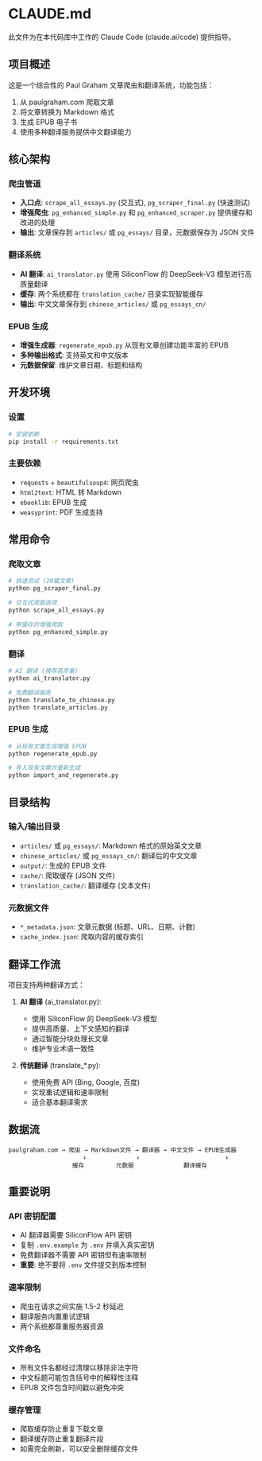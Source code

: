 # CLAUDE.md

此文件为在本代码库中工作的 Claude Code (claude.ai/code) 提供指导。

## 项目概述

这是一个综合性的 Paul Graham 文章爬虫和翻译系统，功能包括：
1. 从 paulgraham.com 爬取文章
2. 将文章转换为 Markdown 格式
3. 生成 EPUB 电子书
4. 使用多种翻译服务提供中文翻译能力

## 核心架构

### 爬虫管道
- **入口点**: `scrape_all_essays.py` (交互式), `pg_scraper_final.py` (快速测试)
- **增强爬虫**: `pg_enhanced_simple.py` 和 `pg_enhanced_scraper.py` 提供缓存和改进的处理
- **输出**: 文章保存到 `articles/` 或 `pg_essays/` 目录，元数据保存为 JSON 文件

### 翻译系统
- **AI 翻译**: `ai_translator.py` 使用 SiliconFlow 的 DeepSeek-V3 模型进行高质量翻译
- **缓存**: 两个系统都在 `translation_cache/` 目录实现智能缓存
- **输出**: 中文文章保存到 `chinese_articles/` 或 `pg_essays_cn/`

### EPUB 生成
- **增强生成器**: `regenerate_epub.py` 从现有文章创建功能丰富的 EPUB
- **多种输出格式**: 支持英文和中文版本
- **元数据保留**: 维护文章日期、标题和结构

## 开发环境

### 设置
```bash
# 安装依赖
pip install -r requirements.txt
```

### 主要依赖
- `requests` + `beautifulsoup4`: 网页爬虫
- `html2text`: HTML 转 Markdown
- `ebooklib`: EPUB 生成
- `weasyprint`: PDF 生成支持

## 常用命令

### 爬取文章
```bash
# 快速测试 (20篇文章)
python pg_scraper_final.py

# 交互式爬取选项
python scrape_all_essays.py

# 带缓存的增强爬取
python pg_enhanced_simple.py
```

### 翻译
```bash
# AI 翻译 (推荐高质量)
python ai_translator.py

# 免费翻译服务
python translate_to_chinese.py
python translate_articles.py
```

### EPUB 生成
```bash
# 从现有文章生成增强 EPUB
python regenerate_epub.py

# 导入现有文章并重新生成
python import_and_regenerate.py
```

## 目录结构

### 输入/输出目录
- `articles/` 或 `pg_essays/`: Markdown 格式的原始英文文章
- `chinese_articles/` 或 `pg_essays_cn/`: 翻译后的中文文章
- `output/`: 生成的 EPUB 文件
- `cache/`: 爬取缓存 (JSON 文件)
- `translation_cache/`: 翻译缓存 (文本文件)

### 元数据文件
- `*_metadata.json`: 文章元数据 (标题、URL、日期、计数)
- `cache_index.json`: 爬取内容的缓存索引

## 翻译工作流

项目支持两种翻译方式：

1. **AI 翻译** (ai_translator.py):
   - 使用 SiliconFlow 的 DeepSeek-V3 模型
   - 提供高质量、上下文感知的翻译
   - 通过智能分块处理长文章
   - 维护专业术语一致性

2. **传统翻译** (translate_*.py):
   - 使用免费 API (Bing, Google, 百度)
   - 实现重试逻辑和速率限制
   - 适合基本翻译需求

## 数据流

```
paulgraham.com → 爬虫 → Markdown文件 → 翻译器 → 中文文件 → EPUB生成器
                     ↓              ↓                        ↓
                  缓存         元数据              翻译缓存
```

## 重要说明

### API 密钥配置
- AI 翻译器需要 SiliconFlow API 密钥
- 复制 `.env.example` 为 `.env` 并填入真实密钥
- 免费翻译器不需要 API 密钥但有速率限制
- **重要**: 绝不要将 `.env` 文件提交到版本控制

### 速率限制
- 爬虫在请求之间实施 1.5-2 秒延迟
- 翻译服务内置重试逻辑
- 两个系统都尊重服务器资源

### 文件命名
- 所有文件名都经过清理以移除非法字符
- 中文标题可能包含括号中的解释性注释
- EPUB 文件包含时间戳以避免冲突

### 缓存管理
- 爬取缓存防止重复下载文章
- 翻译缓存防止重复翻译片段
- 如需完全刷新，可以安全删除缓存文件